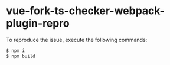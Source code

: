 # vue-fork-ts-checker-webpack-plugin-repro

To reproduce the issue, execute the following commands:

```sh
$ npm i
$ npm build
```
